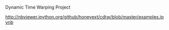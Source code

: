 Dynamic Time Warping Project

http://nbviewer.ipython.org/github/honeyext/cdtw/blob/master/examples.ipynb
